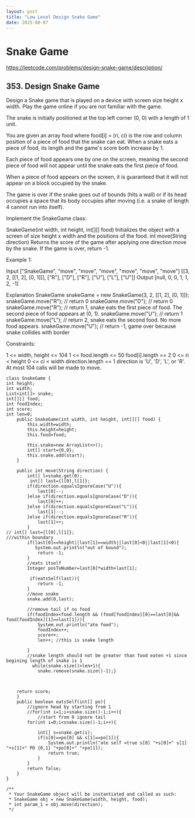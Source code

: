 ```yaml
---
layout: post
title: "Low Level Design Snake Game"
date: 2025-08-07
---
```

# Snake Game
https://leetcode.com/problems/design-snake-game/description/
## 353. Design Snake Game
Design a Snake game that is played on a device with screen size height x width. Play the game online if you are not familiar with the game.

The snake is initially positioned at the top left corner (0, 0) with a length of 1 unit.

You are given an array food where food[i] = (ri, ci) is the row and column position of a piece of food that the snake can eat. When a snake eats a piece of food, its length and the game's score both increase by 1.

Each piece of food appears one by one on the screen, meaning the second piece of food will not appear until the snake eats the first piece of food.

When a piece of food appears on the screen, it is guaranteed that it will not appear on a block occupied by the snake.

The game is over if the snake goes out of bounds (hits a wall) or if its head occupies a space that its body occupies after moving (i.e. a snake of length 4 cannot run into itself).

Implement the SnakeGame class:

SnakeGame(int width, int height, int[][] food) Initializes the object with a screen of size height x width and the positions of the food.
int move(String direction) Returns the score of the game after applying one direction move by the snake. If the game is over, return -1.
 

Example 1:


Input
["SnakeGame", "move", "move", "move", "move", "move", "move"]
[[3, 2, [[1, 2], [0, 1]]], ["R"], ["D"], ["R"], ["U"], ["L"], ["U"]]
Output
[null, 0, 0, 1, 1, 2, -1]

Explanation
SnakeGame snakeGame = new SnakeGame(3, 2, [[1, 2], [0, 1]]);
snakeGame.move("R"); // return 0
snakeGame.move("D"); // return 0
snakeGame.move("R"); // return 1, snake eats the first piece of food. The second piece of food appears at (0, 1).
snakeGame.move("U"); // return 1
snakeGame.move("L"); // return 2, snake eats the second food. No more food appears.
snakeGame.move("U"); // return -1, game over because snake collides with border
 

Constraints:

1 <= width, height <= 104
1 <= food.length <= 50
food[i].length == 2
0 <= ri < height
0 <= ci < width
direction.length == 1
direction is 'U', 'D', 'L', or 'R'.
At most 104 calls will be made to move.

```
class SnakeGame {
int height;
int width;
List<int[]> snake;
int[][] food;
int foodIndex;
int score;
int len=0;
    public SnakeGame(int width, int height, int[][] food) {
        this.width=width;
        this.height=height;
        this.food=food;
     
        this.snake=new ArrayList<>();
        int[] start={0,0};
        this.snake.add(start);
    }
    
    public int move(String direction) {
        int[] l=snake.get(0);
         int[] last={l[0],l[1]};
        if(direction.equalsIgnoreCase("U")){
            last[0]--;
        }else if(direction.equalsIgnoreCase("D")){
            last[0]++;
        }else if(direction.equalsIgnoreCase("L")){
            last[1]--;
        }else if(direction.equalsIgnoreCase("R")){
            last[1]++;
        }
// int[] last={l[0],l[1]};
///within boundary
        if(last[0]==height||last[1]==width||last[0]<0||last[1]<0){
           System.out.println("out of bound");
            return -1;
        }
        //eats itself
        Integer posToNumber=last[0]*width+last[1];
      
         if(eatsSelf(last)){
            return -1;
        }
        //move snake
        snake.add(0,last);
       
        //remove tail if no food
        if(foodIndex<food.length && (food[foodIndex][0]==last[0]&& food[foodIndex][1]==last[1])){
            System.out.println("ate food");
            foodIndex++;
            score++;
            len++; //this is snake length
           
        }
        //snake length should not be greater than food eaten +1 since begining length of snake is 1
          while(snake.size()>len+1){
            snake.remove(snake.size()-1);}
            
        
        
    return score;
    }
    public boolean eatsSelf(int[] po){
        //ignore head by starting from 1
        //for(int i=1;i<snake.size()-1;i++){
            //start from 0 ignore tail
        for(int i=0;i<snake.size()-1;i++){

            int[] s=snake.get(i);
            if(s[0]==po[0] && s[1]==po[1]){
                System.out.println("ate self =true s[0] "+s[0]+" s[1] "+s[1]+" PO {0,1} "+po[0]+" "+po[1]);
                return true;
            }
        }
        return false;
    }
}

/**
 * Your SnakeGame object will be instantiated and called as such:
 * SnakeGame obj = new SnakeGame(width, height, food);
 * int param_1 = obj.move(direction);
 */
```